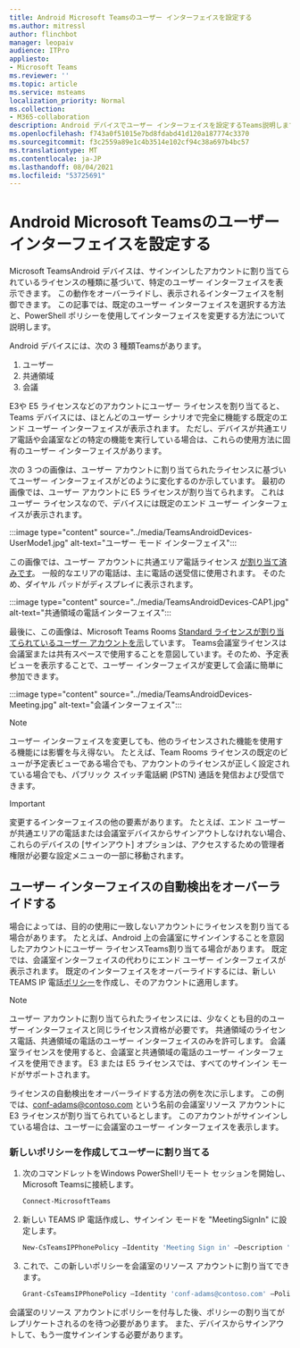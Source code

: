 ```yaml
---
title: Android Microsoft Teamsのユーザー インターフェイスを設定する
ms.author: mitressl
author: flinchbot
manager: leopaiv
audience: ITPro
appliesto:
- Microsoft Teams
ms.reviewer: ''
ms.topic: article
ms.service: msteams
localization_priority: Normal
ms.collection:
- M365-collaboration
description: Android デバイスでユーザー インターフェイスを設定するTeams説明します。
ms.openlocfilehash: f743a0f51015e7bd8fdabd41d120a187774c3370
ms.sourcegitcommit: f3c2559a89e1c4b3514e102cf94c38a697b4bc57
ms.translationtype: MT
ms.contentlocale: ja-JP
ms.lasthandoff: 08/04/2021
ms.locfileid: "53725691"
---
```

# <a name="set-microsoft-teams-android-devices-user-interface"></a>Android Microsoft Teamsのユーザー インターフェイスを設定する

Microsoft TeamsAndroid デバイスは、サインインしたアカウントに割り当てられているライセンスの種類に基づいて、特定のユーザー インターフェイスを表示できます。 この動作をオーバーライドし、表示されるインターフェイスを制御できます。 この記事では、既定のユーザー インターフェイスを選択する方法と、PowerShell ポリシーを使用してインターフェイスを変更する方法について説明します。

Android デバイスには、次の 3 種類Teamsがあります。

1. ユーザー
2. 共通領域
3. 会議

E3[](/microsoftteams/user-access)や E5 ライセンスなどのアカウントにユーザー ライセンスを割り当てると、Teams デバイスには、ほとんどのユーザー シナリオで完全に機能する既定のエンド ユーザー インターフェイスが表示されます。 ただし、デバイスが共通エリア電話や会議室などの特定の機能を実行している場合は、これらの使用方法に固有のユーザー インターフェイスがあります。

次の 3 つの画像は、ユーザー アカウントに割り当てられたライセンスに基づいてユーザー インターフェイスがどのように変化するのか示しています。 最初の画像では、ユーザー アカウントに E5 ライセンスが割り当てられます。 これはユーザー ライセンスなので、デバイスには既定のエンド ユーザー インターフェイスが表示されます。

:::image type="content" source="../media/TeamsAndroidDevices-UserMode1.jpg" alt-text="ユーザー モード インターフェイス":::

この画像では、ユーザー アカウントに共通エリア電話ライセンス [が割り当て済みです](/microsoftteams/set-up-common-area-phones)。 一般的なエリアの電話は、主に電話の送受信に使用されます。 そのため、ダイヤル パッドがディスプレイに表示されます。

:::image type="content" source="../media/TeamsAndroidDevices-CAP1.jpg" alt-text="共通領域の電話インターフェイス":::

最後に、この画像は、Microsoft Teams Rooms [Standard ライセンスが割り当てられているユーザー アカウントを示](/MicrosoftTeams/rooms/rooms-licensing)しています。 Teams会議室ライセンスは会議室または共有スペースで使用することを意図しています。そのため、予定表ビューを表示することで、ユーザー インターフェイスが変更して会議に簡単に参加できます。

:::image type="content" source="../media/TeamsAndroidDevices-Meeting.jpg" alt-text="会議インターフェイス":::

> [!NOTE]
> ユーザー インターフェイスを変更しても、他のライセンスされた機能を使用する機能には影響を与え得ない。 たとえば、Team Rooms ライセンスの既定のビューが予定表ビューである場合でも、アカウントのライセンスが正しく設定されている場合でも、パブリック スイッチ電話網 (PSTN) 通話を発信および受信できます。

> [!IMPORTANT]
> 変更するインターフェイスの他の要素があります。 たとえば、エンド ユーザーが共通エリアの電話または会議室デバイスからサインアウトしなけれない場合、これらのデバイスの [サインアウト] オプションは、アクセスするための管理者権限が必要な設定メニューの一部に移動されます。

## <a name="override-automatic-user-interface-detection"></a>ユーザー インターフェイスの自動検出をオーバーライドする

場合によっては、目的の使用に一致しないアカウントにライセンスを割り当てる場合があります。 たとえば、Android 上の会議室にサインインすることを意図したアカウントにユーザー ライセンスTeams割り当てる場合があります。 既定では、会議室インターフェイスの代わりにエンド ユーザー インターフェイスが表示されます。 既定のインターフェイスをオーバーライドするには、新しい TEAMS IP 電話[ポリシー](/powershell/module/skype/new-csteamsipphonepolicy?view=skype-ps)を作成し、そのアカウントに適用します。

> [!NOTE]
> ユーザー アカウントに割り当てられたライセンスには、少なくとも目的のユーザー インターフェイスと同じライセンス資格が必要です。 共通領域のライセンス電話、共通領域の電話のユーザー インターフェイスのみを許可します。 会議室ライセンスを使用すると、会議室と共通領域の電話のユーザー インターフェイスを使用できます。 E3 または E5 ライセンスでは、すべてのサインイン モードがサポートされます。

ライセンスの自動検出をオーバーライドする方法の例を次に示します。 この例では、conf-adams@contoso.com という名前の会議室リソース アカウントに E3 ライセンスが割り当てられているとします。 このアカウントがサインインしている場合は、ユーザーに会議室のユーザー インターフェイスを表示します。

### <a name="create-a-new-policy-and-assign-to-user"></a>新しいポリシーを作成してユーザーに割り当てる

1. 次のコマンドレットをWindows PowerShellリモート セッションを開始し、Microsoft Teamsに接続します。

    ``` Powershell
    Connect-MicrosoftTeams
    ```

2. 新しい TEAMS IP 電話作成し、サインイン モードを "MeetingSignIn" に設定します。

   ``` Powershell
   New-CsTeamsIPPhonePolicy –Identity 'Meeting Sign in' –Description 'Meeting Sign In Phone Policy' -SignInMode 'MeetingSignIn'

   ```

3. これで、この新しいポリシーを会議室のリソース アカウントに割り当てできます。

   ``` Powershell
   Grant-CsTeamsIPPhonePolicy –Identity 'conf-adams@contoso.com' –PolicyName 'Meeting Sign In'
   ```

会議室のリソース アカウントにポリシーを付与した後、ポリシーの割り当てがレプリケートされるのを待つ必要があります。 また、デバイスからサインアウトして、もう一度サインインする必要があります。
